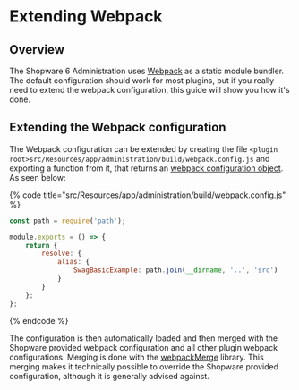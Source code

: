 # Extending Webpack

## Overview

The Shopware 6 Administration uses [Webpack](https://webpack.js.org/) as a static module bundler.
The default configuration should work for most plugins, 
but if you really need to extend the webpack configuration,
this guide will show you how it's done.

## Extending the Webpack configuration

The Webpack configuration can be extended by creating the file `<plugin root>src/Resources/app/administration/build/webpack.config.js`
and exporting a function from it, that returns an [webpack configuration object](https://webpack.js.org/configuration/). 
As seen below:

{% code title="<plugin root>src/Resources/app/administration/build/webpack.config.js" %}
```javascript
const path = require('path');

module.exports = () => {
    return {
        resolve: {
            alias: {
                SwagBasicExample: path.join(__dirname, '..', 'src')
            }
        }
    };
};
```
{% endcode %}

The configuration is then automatically loaded and then merged with the Shopware provided webpack configuration and all other plugin webpack configurations.
Merging is done with the [webpackMerge](https://github.com/survivejs/webpack-merge) library.
This merging makes it technically possible to override the Shopware provided configuration, although it is generally advised against.
